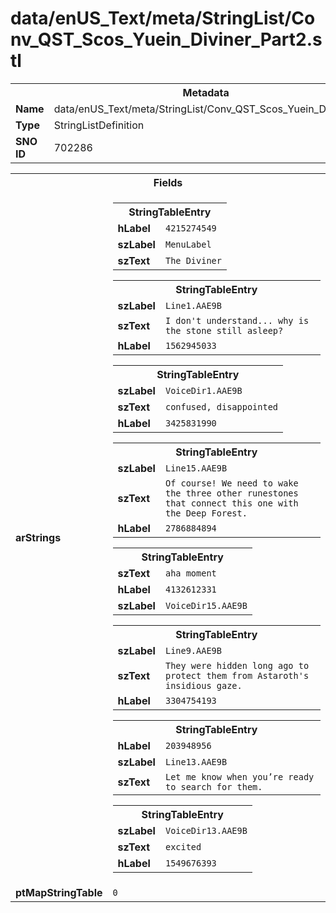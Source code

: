 <h1>data/enUS_Text/meta/StringList/Conv_QST_Scos_Yuein_Diviner_Part2.stl</h1><table><tr><th colspan="100%">Metadata</th></tr><tr><td><b>Name</b></td><td>data/enUS_Text/meta/StringList/Conv_QST_Scos_Yuein_Diviner_Part2.stl</td></tr><tr><td><b>Type</b></td><td>StringListDefinition</td></tr><tr><td><b>SNO ID</b></td><td>702286</td></tr></table>

<table><tr><th colspan="100%">Fields</th></tr><tr><td><b>arStrings</b></td><td><table><tr><th colspan="100%">StringTableEntry</th></tr><tr><td><b>hLabel</b></td><td><code>4215274549</code></td></tr><tr><td><b>szLabel</b></td><td><code>MenuLabel</code></td></tr><tr><td><b>szText</b></td><td><code>The Diviner</code></td></tr></table>


<table><tr><th colspan="100%">StringTableEntry</th></tr><tr><td><b>szLabel</b></td><td><code>Line1.AAE9B</code></td></tr><tr><td><b>szText</b></td><td><code>I don't understand... why is the stone still asleep?</code></td></tr><tr><td><b>hLabel</b></td><td><code>1562945033</code></td></tr></table>


<table><tr><th colspan="100%">StringTableEntry</th></tr><tr><td><b>szLabel</b></td><td><code>VoiceDir1.AAE9B</code></td></tr><tr><td><b>szText</b></td><td><code>confused, disappointed</code></td></tr><tr><td><b>hLabel</b></td><td><code>3425831990</code></td></tr></table>


<table><tr><th colspan="100%">StringTableEntry</th></tr><tr><td><b>szLabel</b></td><td><code>Line15.AAE9B</code></td></tr><tr><td><b>szText</b></td><td><code>Of course! We need to wake the three other runestones that connect this one with the Deep Forest.</code></td></tr><tr><td><b>hLabel</b></td><td><code>2786884894</code></td></tr></table>


<table><tr><th colspan="100%">StringTableEntry</th></tr><tr><td><b>szText</b></td><td><code>aha moment</code></td></tr><tr><td><b>hLabel</b></td><td><code>4132612331</code></td></tr><tr><td><b>szLabel</b></td><td><code>VoiceDir15.AAE9B</code></td></tr></table>


<table><tr><th colspan="100%">StringTableEntry</th></tr><tr><td><b>szLabel</b></td><td><code>Line9.AAE9B</code></td></tr><tr><td><b>szText</b></td><td><code>They were hidden long ago to protect them from Astaroth's insidious gaze.</code></td></tr><tr><td><b>hLabel</b></td><td><code>3304754193</code></td></tr></table>


<table><tr><th colspan="100%">StringTableEntry</th></tr><tr><td><b>hLabel</b></td><td><code>203948956</code></td></tr><tr><td><b>szLabel</b></td><td><code>Line13.AAE9B</code></td></tr><tr><td><b>szText</b></td><td><code>Let me know when you’re ready to search for them.</code></td></tr></table>


<table><tr><th colspan="100%">StringTableEntry</th></tr><tr><td><b>szLabel</b></td><td><code>VoiceDir13.AAE9B</code></td></tr><tr><td><b>szText</b></td><td><code>excited</code></td></tr><tr><td><b>hLabel</b></td><td><code>1549676393</code></td></tr></table>


</td></tr><tr><td><b>ptMapStringTable</b></td><td><code>0</code></td></tr></table>

